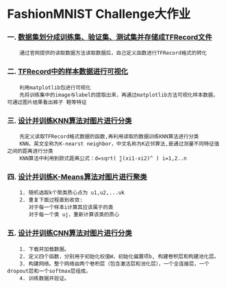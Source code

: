 # FashionMNIST Challenge大作业

### 一. [数据集划分成训练集、验证集、测试集并存储成TFRecord文件](https://github.com/m-L-0/17b-MaYanbo-2015/blob/master/FashionMNIST_Challenge/Transtotfr.ipynb)
        通过官网提供的读取数据方法读取数据后，自己定义函数进行TFRecord格式的转化

### 二. [TFRecord中的样本数据进行可视化](https://github.com/m-L-0/17b-MaYanbo-2015/blob/master/FashionMNIST_Challenge/Transtotfr.ipynb)
        利用matplotlib包进行可视化
        先将训练集中的image与label的提取出来，再通过matplotlib方法可视化样本数据，可通过图片结果看出裤子 鞋等特征
        
### 三. [设计并训练KNN算法对图片进行分类](https://github.com/m-L-0/17b-MaYanbo-2015/blob/master/FashionMNIST_Challenge/knn.ipynb)
        先定义读取TFRecord格式数据的函数,再利用读取的数据训练KNN算法进行分类
        KNN，英文全称为K-nearst neighbor，中文名称为K近邻算法,是通过测量不同特征值之间的距离进行分类
        KNN算法中利用到欧式距离公式：d=sqrt( ∑(xi1-xi2)^ ) i=1,2..n 
        
### 四. [设计并训练K-Means算法对图片进行聚类](https://github.com/m-L-0/17b-MaYanbo-2015/blob/master/FashionMNIST_Challenge/KMeans.ipynb)
        1. 随机选取k个聚类质心点为 u1,u2,...uk
        2. 重复下面过程直到收敛:
           对于每一个样本i计算其应该属于的类 
           对于每一个类 uj，重新计算该类的质心

### 五. [设计并训练CNN算法对图片进行分类](https://github.com/m-L-0/17b-MaYanbo-2015/blob/master/FashionMNIST_Challenge/CNN.ipynb)
        1. 下载并加载数据。
        2. 定义四个函数，分别用于初始化权值W，初始化偏置项b, 构建卷积层和构建池化层。
        3. 构建网络。整个网络由两个卷积层（包含激活层和池化层），一个全连接层，一个dropout层和一个softmax层组成。
        4. 训练数据并验证。
